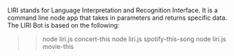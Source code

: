 LIRI stands for Language Interpretation and Recognition Interface.
It is a command line node app that takes in parameters and returns specific data.
The LIRI Bot is based on the following:
>> node liri.js concert-this
>> node liri.js spotify-this-song
>> node liri.js movie-this
